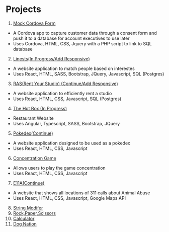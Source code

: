 # Projects
1. [Mock Cordova Form](https://github.com/StephanieHou/Linests)
  - A Cordova app to capture customer data through a consent form and push it to a database for account executives to use later
  - Uses Cordova, HTML, CSS, Jquery with a PHP script to link to SQL database
2. [Linests(In Progress/Add Responsive)](https://github.com/StephanieHou/Linests)
  - A website application to match people based on interestes
  - Uses React, HTML, SASS, Bootstrap, JQuery, Javascript, SQL (Postgres)
3. [RAS(Rent Your Studio) (Continue/Add Responsive)](https://github.com/imendoza06/Ras)
  - A website application to efficiently rent a studio
  - Uses React, HTML, CSS, Javascript, SQL (Postgres)
4. [The Hot Box (In Progress)](https://hotbox-dev.firebaseapp.com/front-page)
  - Restaurant Website
  - Uses Angular, Typescript, SASS, Bootstrap, JQuery
5. [Pokedex(Continue)](https://github.com/StephanieHou/Projects/tree/master/Pokedex)
  - A website application designed to be used as a pokedex
  - Uses React, HTML, CSS, Javascript
6. [Concentration Game](https://codesandbox.io/s/jl9126v99w)
  - Allows users to play the game concentration
  - Uses React, HTML, CSS, Javascript
7. [E11A(Continue)](https://github.com/StephanieHou/E11A)
  - A website that shows all locations of 311 calls about Animal Abuse
  - Uses React, HTML, CSS, Javascript, Google Maps API
8. [String Modifer](https://github.com/StephanieHou/Projects/tree/master/String%20Modifer)
9. [Rock,Paper,Scissors](https://github.com/StephanieHou/Projects/tree/master/RPS)
10. [Calculator](https://github.com/StephanieHou/Projects/tree/master/Calc)
11. [Dog Nation](https://codesandbox.io/s/71j0q2mkwx)



